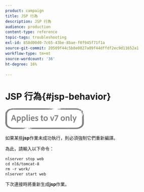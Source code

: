 ```yaml
---
product: campaign
title: JSP 行為
description: JSP 行為
audience: production
content-type: reference
topic-tags: troubleshooting
exl-id: 858d00d0-7c65-43be-8bae-f0f945f71f1a
source-git-commit: 20509f44c5b8e0827a09f44dffdf2ec9d11652a1
workflow-type: tm+mt
source-wordcount: '36'
ht-degree: 16%

---
```


# JSP 行為{#jsp-behavior}

![](../../assets/v7-only.svg)

如果某些&#x200B;**jsp**&#x200B;作業未成功執行，則必須強制它們重新編譯。

為此，請輸入以下命令：

```
nlserver stop web
cd nl6/tomcat-8
rm -r work/
nlserver start web
```

下次連接時將重新生成&#x200B;**jsp**&#x200B;作業。
